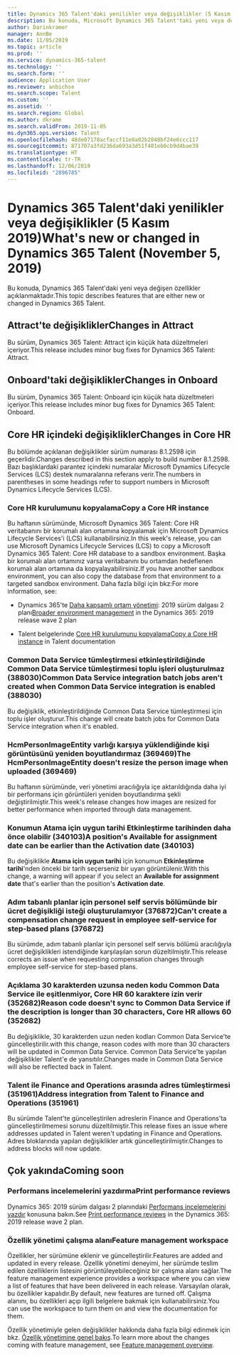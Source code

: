 ```yaml
---
title: Dynamics 365 Talent'daki yenilikler veya değişiklikler (5 Kasım 2019)
description: Bu konuda, Microsoft Dynamics 365 Talent'taki yeni veya değişen özellikler açıklanmaktadır.
author: Darinkramer
manager: AnnBe
ms.date: 11/05/2019
ms.topic: article
ms.prod: ''
ms.service: dynamics-365-talent
ms.technology: ''
ms.search.form: ''
audience: Application User
ms.reviewer: anbichse
ms.search.scope: Talent
ms.custom: ''
ms.assetid: ''
ms.search.region: Global
ms.author: dkrame
ms.search.validFrom: 2019-11-05
ms.dyn365.ops.version: Talent
ms.openlocfilehash: 48de07178acfaccf11e0a02b2848bf24e6ccc117
ms.sourcegitcommit: 871707a3fd236da693a3d51f401eb0cb9d4bae39
ms.translationtype: HT
ms.contentlocale: tr-TR
ms.lasthandoff: 12/06/2019
ms.locfileid: "2896785"
---
```

# <a name="whats-new-or-changed-in-dynamics-365-talent-november-5-2019"></a><span data-ttu-id="f4531-103">Dynamics 365 Talent'daki yenilikler veya değişiklikler (5 Kasım 2019)</span><span class="sxs-lookup"><span data-stu-id="f4531-103">What's new or changed in Dynamics 365 Talent (November 5, 2019)</span></span>

<span data-ttu-id="f4531-104">Bu konuda, Dynamics 365 Talent'daki yeni veya değişen özellikler açıklanmaktadır.</span><span class="sxs-lookup"><span data-stu-id="f4531-104">This topic describes features that are either new or changed in Dynamics 365 Talent.</span></span>

## <a name="changes-in-attract"></a><span data-ttu-id="f4531-105">Attract'te değişiklikler</span><span class="sxs-lookup"><span data-stu-id="f4531-105">Changes in Attract</span></span>

<span data-ttu-id="f4531-106">Bu sürüm, Dynamics 365 Talent: Attract için küçük hata düzeltmeleri içeriyor.</span><span class="sxs-lookup"><span data-stu-id="f4531-106">This release includes minor bug fixes for Dynamics 365 Talent: Attract.</span></span>

## <a name="changes-in-onboard"></a><span data-ttu-id="f4531-107">Onboard'taki değişiklikler</span><span class="sxs-lookup"><span data-stu-id="f4531-107">Changes in Onboard</span></span>

<span data-ttu-id="f4531-108">Bu sürüm, Dynamics 365 Talent: Onboard için küçük hata düzeltmeleri içeriyor.</span><span class="sxs-lookup"><span data-stu-id="f4531-108">This release includes minor bug fixes for Dynamics 365 Talent: Onboard.</span></span>

## <a name="changes-in-core-hr"></a><span data-ttu-id="f4531-109">Core HR içindeki değişiklikler</span><span class="sxs-lookup"><span data-stu-id="f4531-109">Changes in Core HR</span></span>

<span data-ttu-id="f4531-110">Bu bölümde açıklanan değişiklikler sürüm numarası 8.1.2598 için geçerlidir.</span><span class="sxs-lookup"><span data-stu-id="f4531-110">Changes described in this section apply to build number 8.1.2598.</span></span> <span data-ttu-id="f4531-111">Bazı başlıklardaki parantez içindeki numaralar Microsoft Dynamics Lifecycle Services (LCS) destek numaralarına referans verir.</span><span class="sxs-lookup"><span data-stu-id="f4531-111">The numbers in parentheses in some headings refer to support numbers in Microsoft Dynamics Lifecycle Services (LCS).</span></span>

### <a name="copy-a-core-hr-instance"></a><span data-ttu-id="f4531-112">Core HR kurulumunu kopyalama</span><span class="sxs-lookup"><span data-stu-id="f4531-112">Copy a Core HR instance</span></span>

<span data-ttu-id="f4531-113">Bu haftanın sürümünde, Microsoft Dynamics 365 Talent: Core HR veritabanını bir korumalı alan ortamına kopyalamak için Microsoft Dynamics Lifecycle Services'i (LCS) kullanabilirsiniz.</span><span class="sxs-lookup"><span data-stu-id="f4531-113">In this week's release, you can use Microsoft Dynamics Lifecycle Services (LCS) to copy a Microsoft Dynamics 365 Talent: Core HR database to a sandbox environment.</span></span> <span data-ttu-id="f4531-114">Başka bir korumalı alan ortamınız varsa veritabanını bu ortamdan hedeflenen korumalı alan ortamına da kopyalayabilirsiniz.</span><span class="sxs-lookup"><span data-stu-id="f4531-114">If you have another sandbox environment, you can also copy the database from that environment to a targeted sandbox environment.</span></span> <span data-ttu-id="f4531-115">Daha fazla bilgi için bkz:</span><span class="sxs-lookup"><span data-stu-id="f4531-115">For more information, see:</span></span>

- <span data-ttu-id="f4531-116">Dynamics 365'te [Daha kapsamlı ortam yönetimi](https://docs.microsoft.com/dynamics365-release-plan/2019wave2/dynamics365-talent/broader-environment-management): 2019 sürüm dalgası 2 planı</span><span class="sxs-lookup"><span data-stu-id="f4531-116">[Broader environment management](https://docs.microsoft.com/dynamics365-release-plan/2019wave2/dynamics365-talent/broader-environment-management) in the Dynamics 365: 2019 release wave 2 plan</span></span>

- <span data-ttu-id="f4531-117">Talent belgelerinde [Core HR kurulumunu kopyalama](hr-copy-instance.md)</span><span class="sxs-lookup"><span data-stu-id="f4531-117">[Copy a Core HR instance](hr-copy-instance.md) in Talent documentation</span></span>

### <a name="common-data-service-integration-batch-jobs-arent-created-when-common-data-service-integration-is-enabled-388030"></a><span data-ttu-id="f4531-118">Common Data Service tümleştirmesi etkinleştirildiğinde Common Data Service tümleştirmesi toplu işleri oluşturulmaz (388030)</span><span class="sxs-lookup"><span data-stu-id="f4531-118">Common Data Service integration batch jobs aren't created when Common Data Service integration is enabled (388030)</span></span>

<span data-ttu-id="f4531-119">Bu değişiklik, etkinleştirildiğinde Common Data Service tümleştirmesi için toplu işler oluşturur.</span><span class="sxs-lookup"><span data-stu-id="f4531-119">This change will create batch jobs for Common Data Service integration when it's enabled.</span></span>

### <a name="the-hcmpersonimageentity-doesnt-resize-the-person-image-when-uploaded-369469"></a><span data-ttu-id="f4531-120">HcmPersonImageEntity varlığı karşıya yüklendiğinde kişi görüntüsünü yeniden boyutlandırmaz (369469)</span><span class="sxs-lookup"><span data-stu-id="f4531-120">The HcmPersonImageEntity doesn't resize the person image when uploaded (369469)</span></span>

<span data-ttu-id="f4531-121">Bu haftanın sürümünde, veri yönetimi aracılığıyla içe aktarıldığında daha iyi bir performans için görüntüleri yeniden boyutlandırma şekli değiştirilmiştir.</span><span class="sxs-lookup"><span data-stu-id="f4531-121">This week's release changes how images are resized for better performance when imported through data management.</span></span>

### <a name="a-positions-available-for-assignment-date-can-be-earlier-than-the-activation-date-340103"></a><span data-ttu-id="f4531-122">Konumun Atama için uygun tarihi Etkinleştirme tarihinden daha önce olabilir (340103)</span><span class="sxs-lookup"><span data-stu-id="f4531-122">A position's Available for assignment date can be earlier than the Activation date (340103)</span></span>

<span data-ttu-id="f4531-123">Bu değişiklikle **Atama için uygun tarihi** için konumun **Etkinleştirme tarihi**'nden önceki bir tarih seçerseniz bir uyarı görüntülenir.</span><span class="sxs-lookup"><span data-stu-id="f4531-123">With this change, a warning will appear if you select an **Available for assignment date** that's earlier than the position's **Activation date**.</span></span>

### <a name="cant-create-a-compensation-change-request-in-employee-self-service-for-step-based-plans-376872"></a><span data-ttu-id="f4531-124">Adım tabanlı planlar için personel self servis bölümünde bir ücret değişikliği isteği oluşturulamıyor (376872)</span><span class="sxs-lookup"><span data-stu-id="f4531-124">Can't create a compensation change request in employee self-service for step-based plans (376872)</span></span>

<span data-ttu-id="f4531-125">Bu sürümde, adım tabanlı planlar için personel self servis bölümü aracılığıyla ücret değişiklikleri istendiğinde karşılaşılan sorun düzeltilmiştir.</span><span class="sxs-lookup"><span data-stu-id="f4531-125">This release corrects an issue when requesting compensation changes through employee self-service for step-based plans.</span></span> 

### <a name="reason-code-doesnt-sync-to-common-data-service-if-the-description-is-longer-than-30-characters-core-hr-allows-60-352682"></a><span data-ttu-id="f4531-126">Açıklama 30 karakterden uzunsa neden kodu Common Data Service ile eşitlenmiyor, Core HR 60 karaktere izin verir (352682)</span><span class="sxs-lookup"><span data-stu-id="f4531-126">Reason code doesn't sync to Common Data Service if the description is longer than 30 characters, Core HR allows 60 (352682)</span></span>

<span data-ttu-id="f4531-127">Bu değişiklikle, 30 karakterden uzun neden kodları Common Data Service'te güncelleştirilir.</span><span class="sxs-lookup"><span data-stu-id="f4531-127">with this change, reason codes with more than 30 characters will be updated in Common Data Service.</span></span> <span data-ttu-id="f4531-128">Common Data Service'te yapılan değişiklikler Talent'e de yansıtılır.</span><span class="sxs-lookup"><span data-stu-id="f4531-128">Changes made in Common Data Service will also be reflected back in Talent.</span></span>

### <a name="address-integration-from-talent-to-finance-and-operations-351961"></a><span data-ttu-id="f4531-129">Talent ile Finance and Operations arasında adres tümleştirmesi (351961)</span><span class="sxs-lookup"><span data-stu-id="f4531-129">Address integration from Talent to Finance and Operations (351961)</span></span>

<span data-ttu-id="f4531-130">Bu sürümde Talent'te güncelleştirilen adreslerin Finance and Operations'ta güncelleştirilmemesi sorunu düzeltilmiştir.</span><span class="sxs-lookup"><span data-stu-id="f4531-130">This release fixes an issue where addresses updated in Talent weren't updating in Finance and Operations.</span></span> <span data-ttu-id="f4531-131">Adres bloklarında yapılan değişiklikler artık güncelleştirilmiştir.</span><span class="sxs-lookup"><span data-stu-id="f4531-131">Changes to address blocks will now update.</span></span>

## <a name="coming-soon"></a><span data-ttu-id="f4531-132">Çok yakında</span><span class="sxs-lookup"><span data-stu-id="f4531-132">Coming soon</span></span>

### <a name="print-performance-reviews"></a><span data-ttu-id="f4531-133">Performans incelemelerini yazdırma</span><span class="sxs-lookup"><span data-stu-id="f4531-133">Print performance reviews</span></span>

<span data-ttu-id="f4531-134">Dynamics 365: 2019 sürüm dalgası 2 planındaki [Performans incelemelerini yazdır](https://docs.microsoft.com/dynamics365-release-plan/2019wave2/dynamics365-talent/print-performance-reviews) konusuna bakın.</span><span class="sxs-lookup"><span data-stu-id="f4531-134">See [Print performance reviews](https://docs.microsoft.com/dynamics365-release-plan/2019wave2/dynamics365-talent/print-performance-reviews) in the Dynamics 365: 2019 release wave 2 plan.</span></span>

### <a name="feature-management-workspace"></a><span data-ttu-id="f4531-135">Özellik yönetimi çalışma alanı</span><span class="sxs-lookup"><span data-stu-id="f4531-135">Feature management workspace</span></span>

<span data-ttu-id="f4531-136">Özellikler, her sürümüne eklenir ve güncelleştirilir.</span><span class="sxs-lookup"><span data-stu-id="f4531-136">Features are added and updated in every release.</span></span> <span data-ttu-id="f4531-137">Özellik yönetimi deneyimi, her sürümde teslim edilen özelliklerin listesini görüntüleyebileceğiniz bir çalışma alanı sağlar.</span><span class="sxs-lookup"><span data-stu-id="f4531-137">The feature management experience provides a workspace where you can view a list of features that have been delivered in each release.</span></span> <span data-ttu-id="f4531-138">Varsayılan olarak, bu özellikler kapalıdır.</span><span class="sxs-lookup"><span data-stu-id="f4531-138">By default, new features are turned off.</span></span> <span data-ttu-id="f4531-139">Çalışma alanını, bu özellikleri açıp ilgili belgelere bakmak için kullanabilirsiniz.</span><span class="sxs-lookup"><span data-stu-id="f4531-139">You can use the workspace to turn them on and view the documentation for them.</span></span>

<span data-ttu-id="f4531-140">Özellik yönetimiyle gelen değişiklikler hakkında daha fazla bilgi edinmek için bkz. [Özellik yönetimine genel bakış](https://docs.microsoft.com/dynamics365/fin-ops-core/fin-ops/get-started/feature-management/feature-management-overview).</span><span class="sxs-lookup"><span data-stu-id="f4531-140">To learn more about the changes coming with feature management, see [Feature management overview](https://docs.microsoft.com/dynamics365/fin-ops-core/fin-ops/get-started/feature-management/feature-management-overview).</span></span>
